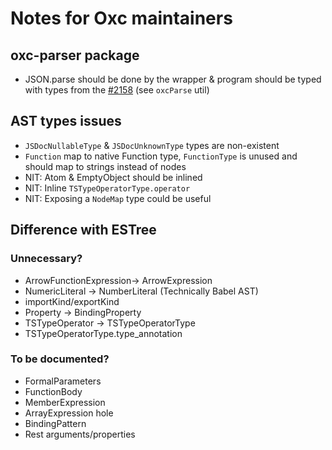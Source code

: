 # Notes for Oxc maintainers

## oxc-parser package

- JSON.parse should be done by the wrapper & program should be typed with types from the [#2158](https://github.com/oxc-project/oxc/pull/2158) (see `oxcParse` util)

## AST types issues

- `JSDocNullableType` & `JSDocUnknownType` types are non-existent
- `Function` map to native Function type, `FunctionType` is unused and should map to strings instead of nodes
- NIT: Atom & EmptyObject should be inlined
- NIT: Inline `TSTypeOperatorType.operator`
- NIT: Exposing a `NodeMap` type could be useful

## Difference with ESTree

### Unnecessary?

- ArrowFunctionExpression-> ArrowExpression
- NumericLiteral -> NumberLiteral (Technically Babel AST)
- importKind/exportKind
- Property -> BindingProperty
- TSTypeOperator -> TSTypeOperatorType
- TSTypeOperatorType.type_annotation

### To be documented?

- FormalParameters
- FunctionBody
- MemberExpression
- ArrayExpression hole
- BindingPattern
- Rest arguments/properties
